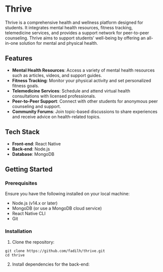 # Thrive

Thrive is a comprehensive health and wellness platform designed for students. It integrates mental health resources, fitness tracking, telemedicine services, and provides a support network for peer-to-peer counseling. Thrive aims to support students' well-being by offering an all-in-one solution for mental and physical health.

## Features

- **Mental Health Resources**: Access a variety of mental health resources such as articles, videos, and support guides.
- **Fitness Tracking**: Monitor your physical activity and set personalized fitness goals.
- **Telemedicine Services**: Schedule and attend virtual health consultations with licensed professionals.
- **Peer-to-Peer Support**: Connect with other students for anonymous peer counseling and support.
- **Community Forums**: Join topic-based discussions to share experiences and receive advice on health-related topics.

## Tech Stack

- **Front-end**: React Native
- **Back-end**: Node.js
- **Database**: MongoDB

## Getting Started

### Prerequisites

Ensure you have the following installed on your local machine:

- Node.js (v14.x or later)
- MongoDB (or use a MongoDB cloud service)
- React Native CLI
- Git

### Installation

1. Clone the repository:
```
git clone https://github.com/fadilh/thrive.git
cd thrive
```

2.	Install dependencies for the back-end:
